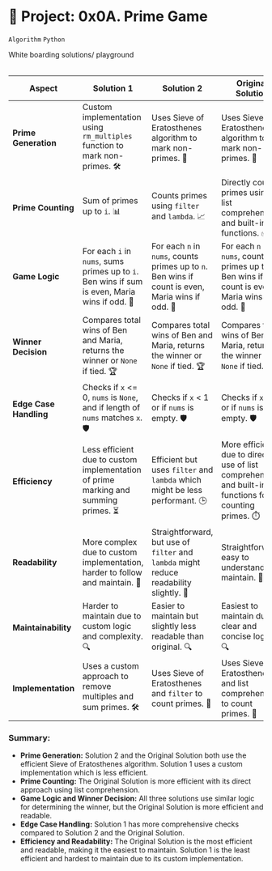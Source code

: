# 🎲 Project: 0x0A. Prime Game
`Algorithm` `Python`

White boarding solutions/ playground
<br></br>

| Aspect               | Solution 1                                                                                              | Solution 2                                                                                              | Original Solution                                                                                       |
|----------------------|---------------------------------------------------------------------------------------------------------|---------------------------------------------------------------------------------------------------------|---------------------------------------------------------------------------------------------------------|
| **Prime Generation** | Custom implementation using `rm_multiples` function to mark non-primes. 🛠️                                | Uses Sieve of Eratosthenes algorithm to mark non-primes. 🌟                                              | Uses Sieve of Eratosthenes algorithm to mark non-primes. 🌟                                              |
| **Prime Counting**   | Sum of primes up to `i`. 📊                                                                               | Counts primes using `filter` and `lambda`. 📈                                                               | Directly counts primes using list comprehension and built-in functions. ✅                                   |
| **Game Logic**       | For each `i` in `nums`, sums primes up to `i`. Ben wins if sum is even, Maria wins if odd. 🎲              | For each `n` in `nums`, counts primes up to `n`. Ben wins if count is even, Maria wins if odd. 🎯           | For each `n` in `nums`, counts primes up to `n`. Ben wins if count is even, Maria wins if odd. 🎯           |
| **Winner Decision**  | Compares total wins of Ben and Maria, returns the winner or `None` if tied. 🏆                          | Compares total wins of Ben and Maria, returns the winner or `None` if tied. 🏆                          | Compares total wins of Ben and Maria, returns the winner or `None` if tied. 🏆                          |
| **Edge Case Handling**| Checks if `x` <= 0, `nums` is `None`, and if length of `nums` matches `x`. 🛡️                          | Checks if `x` < 1 or if `nums` is empty. 🛡️                                                                 | Checks if `x` < 1 or if `nums` is empty. 🛡️                                                                 |
| **Efficiency**       | Less efficient due to custom implementation of prime marking and summing primes. ⏳                      | Efficient but uses `filter` and `lambda` which might be less performant. 🕒                                | More efficient due to direct use of list comprehension and built-in functions for counting primes. ⏱️        |
| **Readability**      | More complex due to custom implementation, harder to follow and maintain. 📘                              | Straightforward, but use of `filter` and `lambda` might reduce readability slightly. 📘                    | Straightforward, easy to understand and maintain. 📘                                                        |
| **Maintainability**  | Harder to maintain due to custom logic and complexity. 🔍                                                  | Easier to maintain but slightly less readable than original. 🔍                                            | Easiest to maintain due to clear and concise logic. 🔍                                                      |
| **Implementation**   | Uses a custom approach to remove multiples and sum primes. 🛠️                                            | Uses Sieve of Eratosthenes and `filter` to count primes. 🌟                                                | Uses Sieve of Eratosthenes and list comprehension to count primes. 🌟                                        |

### Summary:
- **Prime Generation:** Solution 2 and the Original Solution both use the efficient Sieve of Eratosthenes algorithm. Solution 1 uses a custom implementation which is less efficient.
- **Prime Counting:** The Original Solution is more efficient with its direct approach using list comprehension.
- **Game Logic and Winner Decision:** All three solutions use similar logic for determining the winner, but the Original Solution is more efficient and readable.
- **Edge Case Handling:** Solution 1 has more comprehensive checks compared to Solution 2 and the Original Solution.
- **Efficiency and Readability:** The Original Solution is the most efficient and readable, making it the easiest to maintain. Solution 1 is the least efficient and hardest to maintain due to its custom implementation.
